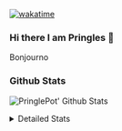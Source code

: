 [![wakatime](https://wakatime.com/badge/user/abd317df-612e-44b4-8787-15db7b574b2f.svg)](https://wakatime.com/@abd317df-612e-44b4-8787-15db7b574b2f)
### Hi there I am Pringles 👋

Bonjourno

### Github Stats
![PringlePot' Github Stats](https://github-readme-stats.vercel.app/api?username=PringlePot&show_icons=true&theme=dark&count_private=true)

<details>
  <summary>Detailed Stats</summary>
    
<!--START_SECTION:waka-->
![Code Time](http://img.shields.io/badge/Code%20Time-469%20hrs%2011%20mins-blue)

![Profile Views](http://img.shields.io/badge/Profile%20Views-2-blue)

![Lines of code](https://img.shields.io/badge/From%20Hello%20World%20I%27ve%20Written-110%20Thousand%20lines%20of%20code-blue)

**🐱 My GitHub Data** 

> 🏆 304 Contributions in the Year 2022
 > 
> 📦 91.0 kB Used in GitHub's Storage 
 > 
> 🚫 Not Opted to Hire
 > 
> 📜 10 Public Repositories 
 > 
> 🔑 12 Private Repositories  
 > 
**I'm an Early 🐤** 

```text
🌞 Morning    149 commits    ████░░░░░░░░░░░░░░░░░░░░░   16.86% 
🌆 Daytime    357 commits    ██████████░░░░░░░░░░░░░░░   40.38% 
🌃 Evening    378 commits    ██████████░░░░░░░░░░░░░░░   42.76% 
🌙 Night      0 commits      ░░░░░░░░░░░░░░░░░░░░░░░░░   0.0%

```
📅 **I'm Most Productive on Sunday** 

```text
Monday       177 commits    █████░░░░░░░░░░░░░░░░░░░░   20.02% 
Tuesday      74 commits     ██░░░░░░░░░░░░░░░░░░░░░░░   8.37% 
Wednesday    88 commits     ██░░░░░░░░░░░░░░░░░░░░░░░   9.95% 
Thursday     129 commits    ███░░░░░░░░░░░░░░░░░░░░░░   14.59% 
Friday       78 commits     ██░░░░░░░░░░░░░░░░░░░░░░░   8.82% 
Saturday     150 commits    ████░░░░░░░░░░░░░░░░░░░░░   16.97% 
Sunday       188 commits    █████░░░░░░░░░░░░░░░░░░░░   21.27%

```


📊 **This Week I Spent My Time On** 

```text
⌚︎ Time Zone: Europe/Amsterdam

💬 Programming Languages: 
Go                       1 hr 38 mins        ████████████████████████░   95.51% 
Bash                     4 mins              █░░░░░░░░░░░░░░░░░░░░░░░░   4.49%

🔥 Editors: 
GoLand                   1 hr 43 mins        █████████████████████████   100.0%

🐱‍💻 Projects: 
Backend                  1 hr 43 mins        █████████████████████████   100.0%

💻 Operating System: 
Windows                  1 hr 43 mins        █████████████████████████   100.0%

```

**I Mostly Code in Java** 

```text
Java                     7 repos             ██████████░░░░░░░░░░░░░░░   41.18% 
JavaScript               2 repos             ███░░░░░░░░░░░░░░░░░░░░░░   11.76% 
TypeScript               2 repos             ███░░░░░░░░░░░░░░░░░░░░░░   11.76% 
HTML                     2 repos             ███░░░░░░░░░░░░░░░░░░░░░░   11.76% 
Python                   1 repo              █░░░░░░░░░░░░░░░░░░░░░░░░   5.88%

```


**Timeline**

![Chart not found](https://raw.githubusercontent.com/PringlePot/PringlePot/main/charts/bar_graph.png) 


 Last Updated on 15/04/2022 00:57:30 UTC
<!--END_SECTION:waka-->

</details>
